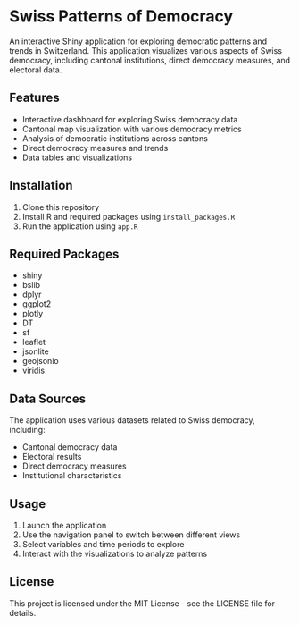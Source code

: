 # Swiss Patterns of Democracy

An interactive Shiny application for exploring democratic patterns and trends in Switzerland. This application visualizes various aspects of Swiss democracy, including cantonal institutions, direct democracy measures, and electoral data.

## Features

- Interactive dashboard for exploring Swiss democracy data
- Cantonal map visualization with various democracy metrics
- Analysis of democratic institutions across cantons
- Direct democracy measures and trends
- Data tables and visualizations

## Installation

1. Clone this repository
2. Install R and required packages using `install_packages.R`
3. Run the application using `app.R`

## Required Packages

- shiny
- bslib
- dplyr
- ggplot2
- plotly
- DT
- sf
- leaflet
- jsonlite
- geojsonio
- viridis

## Data Sources

The application uses various datasets related to Swiss democracy, including:
- Cantonal democracy data
- Electoral results
- Direct democracy measures
- Institutional characteristics

## Usage

1. Launch the application
2. Use the navigation panel to switch between different views
3. Select variables and time periods to explore
4. Interact with the visualizations to analyze patterns

## License

This project is licensed under the MIT License - see the LICENSE file for details. 